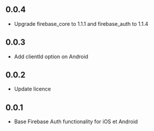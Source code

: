 ## 0.0.4
* Upgrade firebase_core to 1.1.1 and firebase_auth to 1.1.4

## 0.0.3
* Add clientId option on Android

## 0.0.2
* Update licence

## 0.0.1
* Base Firebase Auth functionality for iOS et Android
